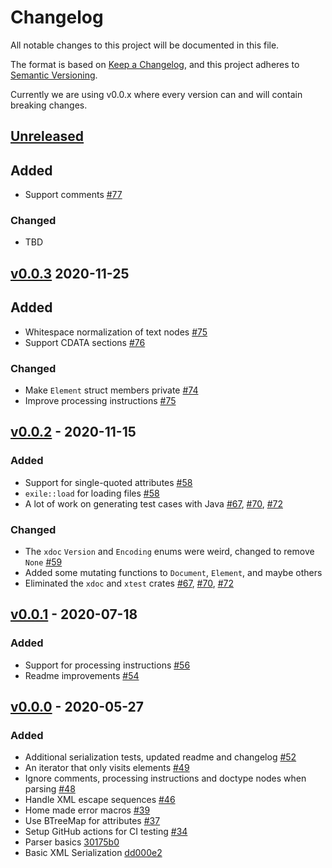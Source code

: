 # Changelog
All notable changes to this project will be documented in this file.

The format is based on [Keep a Changelog](https://keepachangelog.com/en/1.0.0/),
and this project adheres to [Semantic Versioning](https://semver.org/spec/v2.0.0.html).

Currently we are using v0.0.x where every version can and will contain breaking changes.

## [Unreleased]
## Added
- Support comments [#77]

### Changed
- TBD

[#77]: https://github.com/webern/exile/pull/77

## [v0.0.3] 2020-11-25
## Added
- Whitespace normalization of text nodes [#75]
- Support CDATA sections [#76]

### Changed
- Make `Element` struct members private [#74]
- Improve processing instructions [#75]

[#74]: https://github.com/webern/exile/pull/74
[#75]: https://github.com/webern/exile/pull/75
[#76]: https://github.com/webern/exile/pull/76

## [v0.0.2] - 2020-11-15
### Added
- Support for single-quoted attributes [#58]
- `exile::load` for loading files [#58]
- A lot of work on generating test cases with Java [#67], [#70], [#72]

### Changed
- The `xdoc` `Version` and `Encoding` enums were weird, changed to remove `None` [#59]
- Added some mutating functions to `Document`, `Element`, and maybe others
- Eliminated the `xdoc` and `xtest` crates [#67], [#70], [#72]

[#58]: https://github.com/webern/exile/pull/58
[#59]: https://github.com/webern/exile/pull/59
[#67]: https://github.com/webern/exile/pull/67
[#70]: https://github.com/webern/exile/pull/70
[#72]: https://github.com/webern/exile/pull/72

## [v0.0.1] - 2020-07-18
### Added
- Support for processing instructions [#56]
- Readme improvements [#54]

[#56]: https://github.com/webern/exile/pull/56
[#54]: https://github.com/webern/exile/pull/54

## [v0.0.0] - 2020-05-27
### Added
- Additional serialization tests, updated readme and changelog [#52]
- An iterator that only visits elements [#49]
- Ignore comments, processing instructions and doctype nodes when parsing [#48]
- Handle XML escape sequences [#46]
- Home made error macros [#39]
- Use BTreeMap for attributes [#37]
- Setup GitHub actions for CI testing [#34]
- Parser basics [30175b0]
- Basic XML Serialization [dd000e2]

[#34]: https://github.com/webern/exile/pull/34
[#37]: https://github.com/webern/exile/pull/37
[#39]: https://github.com/webern/exile/pull/39
[#46]: https://github.com/webern/exile/pull/46
[#48]: https://github.com/webern/exile/pull/48
[#49]: https://github.com/webern/exile/pull/49
[#52]: https://github.com/webern/exile/pull/52

<!-- version diff links -->
[Unreleased]: https://github.com/webern/exile/compare/v0.0.2...HEAD
[v0.0.3]: https://github.com/webern/exile/compare/v0.0.2...v0.0.3
[v0.0.2]: https://github.com/webern/exile/compare/v0.0.1...v0.0.2
[v0.0.1]: https://github.com/webern/exile/compare/v0.0.0...v0.0.1
[v0.0.0]: https://github.com/webern/exile/releases/tag/v0.0.0
[30175b0]: https://github.com/webern/exile/compare/dd000e2..30175b0
[dd000e2]: https://github.com/webern/exile/tree/dd000e2
